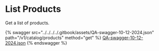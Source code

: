# List Products

Get a list of products.

{% swagger src="../../../../.gitbook/assets/QA-swagger-10-12-2024.json" path="/v1/catalog/products" method="get" %}
[QA-swagger-10-12-2024.json](../../../../.gitbook/assets/QA-swagger-10-12-2024.json)
{% endswagger %}
